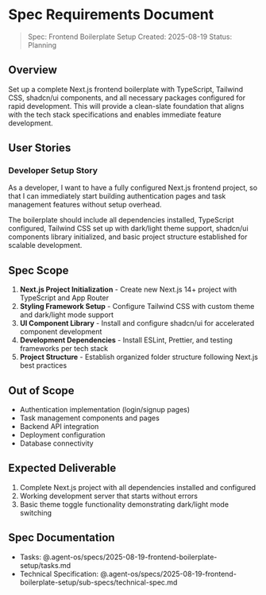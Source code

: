 # Spec Requirements Document

> Spec: Frontend Boilerplate Setup
> Created: 2025-08-19
> Status: Planning

## Overview

Set up a complete Next.js frontend boilerplate with TypeScript, Tailwind CSS, shadcn/ui components, and all necessary packages configured for rapid development. This will provide a clean-slate foundation that aligns with the tech stack specifications and enables immediate feature development.

## User Stories

### Developer Setup Story

As a developer, I want to have a fully configured Next.js frontend project, so that I can immediately start building authentication pages and task management features without setup overhead.

The boilerplate should include all dependencies installed, TypeScript configured, Tailwind CSS set up with dark/light theme support, shadcn/ui components library initialized, and basic project structure established for scalable development.

## Spec Scope

1. **Next.js Project Initialization** - Create new Next.js 14+ project with TypeScript and App Router
2. **Styling Framework Setup** - Configure Tailwind CSS with custom theme and dark/light mode support
3. **UI Component Library** - Install and configure shadcn/ui for accelerated component development
4. **Development Dependencies** - Install ESLint, Prettier, and testing frameworks per tech stack
5. **Project Structure** - Establish organized folder structure following Next.js best practices

## Out of Scope

- Authentication implementation (login/signup pages)
- Task management components and pages
- Backend API integration
- Deployment configuration
- Database connectivity

## Expected Deliverable

1. Complete Next.js project with all dependencies installed and configured
2. Working development server that starts without errors
3. Basic theme toggle functionality demonstrating dark/light mode switching

## Spec Documentation

- Tasks: @.agent-os/specs/2025-08-19-frontend-boilerplate-setup/tasks.md
- Technical Specification: @.agent-os/specs/2025-08-19-frontend-boilerplate-setup/sub-specs/technical-spec.md